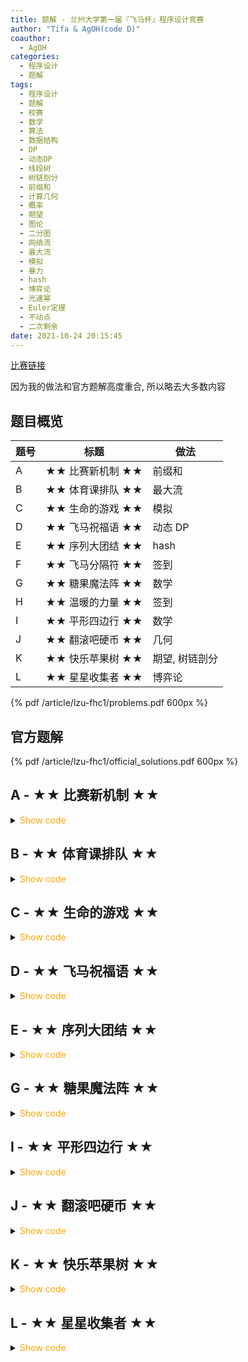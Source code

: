 ```yaml
---
title: 题解 - 兰州大学第一届『飞马杯』程序设计竞赛
author: "Tifa & AgOH(code D)"
coauthor:
  - AgOH
categories:
  - 程序设计
  - 题解
tags:
  - 程序设计
  - 题解
  - 校赛
  - 数学
  - 算法
  - 数据结构
  - DP
  - 动态DP
  - 线段树
  - 树链剖分
  - 前缀和
  - 计算几何
  - 概率
  - 期望
  - 图论
  - 二分图
  - 网络流
  - 最大流
  - 模拟
  - 暴力
  - hash
  - 博弈论
  - 光速幂
  - Euler定理
  - 不动点
  - 二次剩余
date: 2021-10-24 20:15:45
---
```


[比赛链接](https://ac.nowcoder.com/acm/contest/16520)

因为我的做法和官方题解高度重合, 所以略去大多数内容

<!-- more -->

## 题目概览

| 题号 | 标题             | 做法           |
| ---- | ---------------- | -------------- |
| A    | ★★ 比赛新机制 ★★ | 前缀和         |
| B    | ★★ 体育课排队 ★★ | 最大流         |
| C    | ★★ 生命的游戏 ★★ | 模拟           |
| D    | ★★ 飞马祝福语 ★★ | 动态 DP        |
| E    | ★★ 序列大团结 ★★ | hash           |
| F    | ★★ 飞马分隔符 ★★ | 签到           |
| G    | ★★ 糖果魔法阵 ★★ | 数学           |
| H    | ★★ 温暖的力量 ★★ | 签到           |
| I    | ★★ 平形四边行 ★★ | 数学           |
| J    | ★★ 翻滚吧硬币 ★★ | 几何           |
| K    | ★★ 快乐苹果树 ★★ | 期望, 树链剖分 |
| L    | ★★ 星星收集者 ★★ | 博弈论         |

{% pdf /article/lzu-fhc1/problems.pdf 600px %}

## 官方题解

{% pdf /article/lzu-fhc1/official_solutions.pdf 600px %}

## A - ★★ 比赛新机制 ★★

<details>
<summary><font color='orange'>Show code</font></summary>

{% icodeweb cpa title:A lang:cpp misc/lzu-fhc1/A/0.cpp %}

</details>

## B - ★★ 体育课排队 ★★

<details>
<summary><font color='orange'>Show code</font></summary>

</details>

## C - ★★ 生命的游戏 ★★

<details>
<summary><font color='orange'>Show code</font></summary>

{% icodeweb cpa title:C lang:cpp misc/lzu-fhc1/C/0.cpp %}

</details>

## D - ★★ 飞马祝福语 ★★

<details>
<summary><font color='orange'>Show code</font></summary>

{% include_code lang:cpp lzu-fhc1/D.cpp %}

</details>

## E - ★★ 序列大团结 ★★

<details>
<summary><font color='orange'>Show code</font></summary>

{% icodeweb cpa title:E lang:cpp misc/lzu-fhc1/E/0.cpp %}

</details>

## G - ★★ 糖果魔法阵 ★★

<details>
<summary><font color='orange'>Show code</font></summary>

{% icodeweb cpa title:G lang:cpp misc/lzu-fhc1/G/0.cpp %}

</details>

## I - ★★ 平形四边行 ★★

<details>
<summary><font color='orange'>Show code</font></summary>

{% icodeweb cpa title:I lang:cpp misc/lzu-fhc1/I/0.cpp %}

</details>

## J - ★★ 翻滚吧硬币 ★★

<details>
<summary><font color='orange'>Show code</font></summary>

{% icodeweb cpa title:J lang:cpp misc/lzu-fhc1/J/0.cpp %}

</details>

## K - ★★ 快乐苹果树 ★★

<details>
<summary><font color='orange'>Show code</font></summary>

</details>

## L - ★★ 星星收集者 ★★

<details>
<summary><font color='orange'>Show code</font></summary>

</details>
